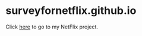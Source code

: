 # surveyfornetflix.github.io
Click [here](https://resetyourbrain19.github.io/surveyfornetflix.github.io/) to go to my NetFlix project. 
